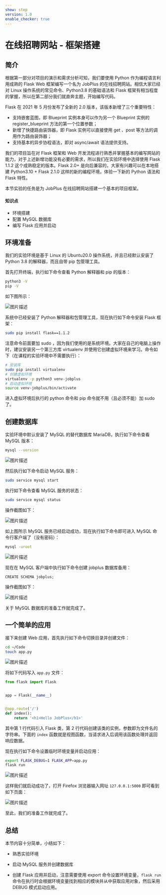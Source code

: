 ```yaml
---
show: step
version: 1.0
enable_checker: true
---
```


# 在线招聘网站 - 框架搭建

## 简介

根据第一部分对项目的演示和需求分析可知，我们要使用 Python 作为编程语言利用成熟的 Flask Web 框架编写一个名为 JobPlus 的在线招聘网站。相信大家已经对 Linux 操作系统的常见命令、Python3.8 的基础语法和 Flask 框架有相当程度的掌握，所以在第二部分我们就直奔主题，开始编写代码。

Flask 在 2021 年 5 月份发布了全新的 2.0 版本，该版本新增了三个重要特性：

- 支持嵌套蓝图，即 Blueprint 实例本身可以作为另一个 Blueprint 实例的 register_blueprint 方法的第一个位置参数；
- 新增了快捷路由装饰器，即 Flask 实例可以直接使用 get 、post 等方法的调用作为路由装饰器；
- 支持基本的异步协程语法，即对 async/await 语法提供支持。

我们的项目旨在对 Flask 框架和 Web 开发流程进行熟悉并掌握基本的编写网站的能力，对于上述新增功能没有必要的需求，所以我们在实验环境中选择使用 Flask 1.1.2 这个成熟稳定的版本。Flask 2.0+ 是向后兼容的，大家有兴趣可以在本地搭建 Python3.10 + Flask 2.1.0 这样的新的编程环境，体验一下新的 Python 语法和 Flask 特性。

本节实验的任务是为 JobPlus 在线招聘网站搭建一个基本的项目框架。

#### 知识点

- 环境搭建
- 配置 MySQL 数据库
- 编写 Flask 应用并启动

## 环境准备

我们的实验环境是基于 Linux 的 Ubuntu20.0 操作系统，并且已经默认安装了 Python 3.8 的解释器，而且自带 pip 包管理工具。

首先打开终端，执行如下命令查看 Python 解释器和 pip 的版本：

```bash
python3 -V
pip -V
```

如下图所示：

![图片描述](https://doc.shiyanlou.com/courses/8913/310176/8d933e62d977818151c1fd322229def2-0/wm)

系统中已经安装了 Python 解释器和包管理工具，现在执行如下命令安装 Flask 框架：

```bash
sudo pip install flask==1.1.2
```

注意命令前面要加 sudo ，因为我们使用的是系统环境。大家在自己的电脑上操作时，建议安装另一个第三方库 virtualenv 并使用它创建虚拟环境来学习。命令如下（在课程的实验环境中不需要执行）：

```bash
# 安装库
sudo pip install virtualenv
# 创建虚拟环境
virtualenv -p python3 venv-jobplus
# 启动虚拟环境
source venv-jobplus/bin/activate
```

进入虚拟环境后执行的 python 命令和 pip 命令就不用（且必须不能）加 sudo 了。

## 创建数据库

实验环境中默认安装了 MySQL 的替代数据库 MariaDB，执行如下命令查看 MySQL 版本：

```bash
mysql --version
```

![图片描述](https://doc.shiyanlou.com/courses/8913/310176/7130d634707742326cf9476c9e60258f-0/wm)

然后执行如下命令启动 MySQL 服务：

```bash
sudo service mysql start
```

执行如下命令查看 MySQL 服务的状态：

```bash
sudo service mysql status
```

操作截图如下：

![图片描述](https://doc.shiyanlou.com/courses/8913/310176/b860effb2d49213a8c5a5bbb29944f84-0/wm)

如上图所示 MySQL 服务已经启动成功，现在执行如下命令即可进入 MySQL 命令行客户端了（没有密码）：

```bash
mysql -uroot
```

![图片描述](https://doc.shiyanlou.com/courses/8913/310176/2cb3d46fee9a775615927f14a2d4aa07-0/wm)

现在在 MySQL 客户端中执行如下命令创建 jobplus 数据库备用：

```mysql
CREATE SCHEMA jobplus;
```

操作截图如下：

![图片描述](https://doc.shiyanlou.com/courses/8913/310176/df880cf690d15667ca37eeb4f541579e-0/wm)

关于 MySQL 数据库的准备工作就完成了。

## 一个简单的应用

接下来创建 Web 应用，首先执行如下命令切换目录并创建文件：

```bash
cd ~/Code
touch app.py
```

![图片描述](https://doc.shiyanlou.com/courses/8913/310176/de81943c6b0e5cc428b57a415f08d303-0/wm)

将如下代码写入 `app.py` 文件：

```python
from flask import Flask


app = Flask(__name__)


@app.route('/')
def index():
    return '<h1>Hello JobPlus</h1>'
```

其中第 1 行代码引入 Flask 类，第 2 行代码创建该类的实例，参数即为文件名的字符串。下面的 `index` 函数就是视图函数，当请求进入后调用该函数处理并返回响应数据。

现在执行如下命令设置临时环境变量并启动应用：

```bash
export FLASK_DEBUG=1 FLASK_APP=app.py
flask run
```

![图片描述](https://doc.shiyanlou.com/courses/8913/310176/fc8618ed1859644246c17fae30be6236-0/wm)

这样我们就启动成功了，打开 Firefox 浏览器输入网址 `127.0.0.1:5000` 即可看到如下页面：

![图片描述](https://doc.shiyanlou.com/courses/8913/310176/bd06147de75c9aa78d765b9aa2d39466-0/wm)

至此，我们的准备工作就完成了。

## 总结

本节内容十分简单，小结如下：

- 熟悉实验环境
- 启动 MySQL 服务并创建数据库

- 创建 Flask 应用并启动，注意需要使用 export 命令设置环境变量，`flask run` 命令在执行时会根据环境变量找到相应的模块并从中获取应用对象，然后采用 DEBUG 模式启动应用。